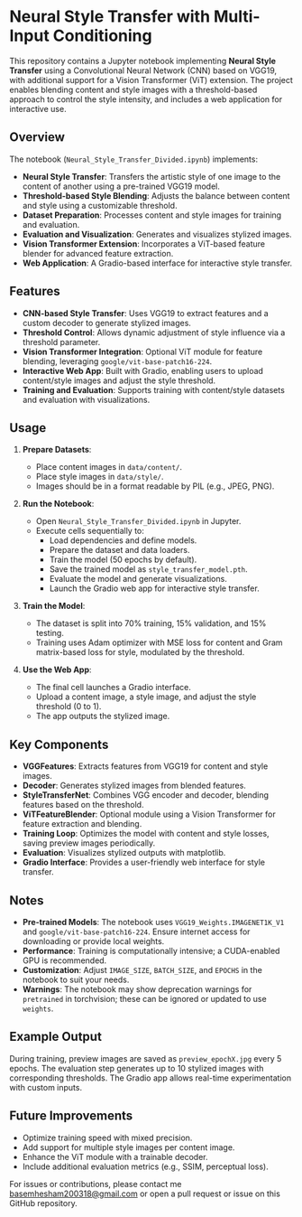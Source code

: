 # Neural Style Transfer with Multi-Input Conditioning

This repository contains a Jupyter notebook implementing **Neural Style Transfer** using a Convolutional Neural Network (CNN) based on VGG19, with additional support for a Vision Transformer (ViT) extension. The project enables blending content and style images with a threshold-based approach to control the style intensity, and includes a web application for interactive use.

## Overview

The notebook (`Neural_Style_Transfer_Divided.ipynb`) implements:
- **Neural Style Transfer**: Transfers the artistic style of one image to the content of another using a pre-trained VGG19 model.
- **Threshold-based Style Blending**: Adjusts the balance between content and style using a customizable threshold.
- **Dataset Preparation**: Processes content and style images for training and evaluation.
- **Evaluation and Visualization**: Generates and visualizes stylized images.
- **Vision Transformer Extension**: Incorporates a ViT-based feature blender for advanced feature extraction.
- **Web Application**: A Gradio-based interface for interactive style transfer.

## Features

- **CNN-based Style Transfer**: Uses VGG19 to extract features and a custom decoder to generate stylized images.
- **Threshold Control**: Allows dynamic adjustment of style influence via a threshold parameter.
- **Vision Transformer Integration**: Optional ViT module for feature blending, leveraging `google/vit-base-patch16-224`.
- **Interactive Web App**: Built with Gradio, enabling users to upload content/style images and adjust the style threshold.
- **Training and Evaluation**: Supports training with content/style datasets and evaluation with visualizations.



## Usage

1. **Prepare Datasets**:
   - Place content images in `data/content/`.
   - Place style images in `data/style/`.
   - Images should be in a format readable by PIL (e.g., JPEG, PNG).

2. **Run the Notebook**:
   - Open `Neural_Style_Transfer_Divided.ipynb` in Jupyter.
   - Execute cells sequentially to:
     - Load dependencies and define models.
     - Prepare the dataset and data loaders.
     - Train the model (50 epochs by default).
     - Save the trained model as `style_transfer_model.pth`.
     - Evaluate the model and generate visualizations.
     - Launch the Gradio web app for interactive style transfer.

3. **Train the Model**:
   - The dataset is split into 70% training, 15% validation, and 15% testing.
   - Training uses Adam optimizer with MSE loss for content and Gram matrix-based loss for style, modulated by the threshold.

4. **Use the Web App**:
   - The final cell launches a Gradio interface.
   - Upload a content image, a style image, and adjust the style threshold (0 to 1).
   - The app outputs the stylized image.

## Key Components

- **VGGFeatures**: Extracts features from VGG19 for content and style images.
- **Decoder**: Generates stylized images from blended features.
- **StyleTransferNet**: Combines VGG encoder and decoder, blending features based on the threshold.
- **ViTFeatureBlender**: Optional module using a Vision Transformer for feature extraction and blending.
- **Training Loop**: Optimizes the model with content and style losses, saving preview images periodically.
- **Evaluation**: Visualizes stylized outputs with matplotlib.
- **Gradio Interface**: Provides a user-friendly web interface for style transfer.

## Notes

- **Pre-trained Models**: The notebook uses `VGG19_Weights.IMAGENET1K_V1` and `google/vit-base-patch16-224`. Ensure internet access for downloading or provide local weights.
- **Performance**: Training is computationally intensive; a CUDA-enabled GPU is recommended.
- **Customization**: Adjust `IMAGE_SIZE`, `BATCH_SIZE`, and `EPOCHS` in the notebook to suit your needs.
- **Warnings**: The notebook may show deprecation warnings for `pretrained` in torchvision; these can be ignored or updated to use `weights`.

## Example Output

During training, preview images are saved as `preview_epochX.jpg` every 5 epochs. The evaluation step generates up to 10 stylized images with corresponding thresholds. The Gradio app allows real-time experimentation with custom inputs.

## Future Improvements

- Optimize training speed with mixed precision.
- Add support for multiple style images per content image.
- Enhance the ViT module with a trainable decoder.
- Include additional evaluation metrics (e.g., SSIM, perceptual loss).



For issues or contributions, please contact me basemhesham200318@gmail.com or open a pull request or issue on this GitHub repository.
